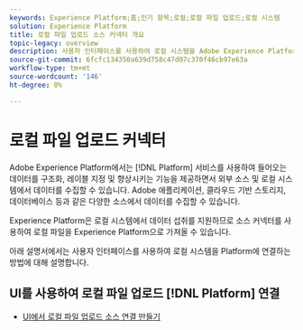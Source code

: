 ```yaml
---
keywords: Experience Platform;홈;인기 항목;로컬;로컬 파일 업로드;로컬 시스템
solution: Experience Platform
title: 로컬 파일 업로드 소스 커넥터 개요
topic-legacy: overview
description: 사용자 인터페이스를 사용하여 로컬 시스템을 Adobe Experience Platform에 연결하는 방법을 알아봅니다
source-git-commit: 6fcfc134350a639d758c47d07c370f46cb97e63a
workflow-type: tm+mt
source-wordcount: '146'
ht-degree: 0%

---
```


# 로컬 파일 업로드 커넥터

Adobe Experience Platform에서는 [!DNL Platform] 서비스를 사용하여 들어오는 데이터를 구조화, 레이블 지정 및 향상시키는 기능을 제공하면서 외부 소스 및 로컬 시스템에서 데이터를 수집할 수 있습니다. Adobe 애플리케이션, 클라우드 기반 스토리지, 데이터베이스 등과 같은 다양한 소스에서 데이터를 수집할 수 있습니다.

Experience Platform은 로컬 시스템에서 데이터 섭취를 지원하므로 소스 커넥터를 사용하여 로컬 파일을 Experience Platform으로 가져올 수 있습니다.

아래 설명서에서는 사용자 인터페이스를 사용하여 로컬 시스템을 Platform에 연결하는 방법에 대해 설명합니다.

## UI를 사용하여 로컬 파일 업로드 [!DNL Platform] 연결

- [UI에서 로컬 파일 업로드 소스 연결 만들기](../../tutorials/ui/create/local-system/local-file-upload.md)
